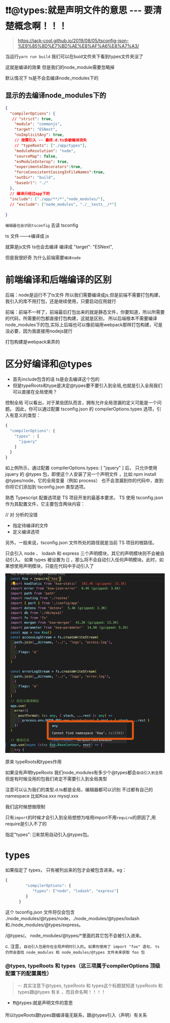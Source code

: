 # ❗️❗️@types:就是声明文件的意思  --- 要清楚概念啊！！！
>  https://jack-cool.github.io/2019/08/05/tsconfig-json-%E9%85%8D%E7%BD%AE%E8%AF%A6%E8%A7%A3/


当运行`yarn run build` 我们可以在buid文件夹下看到types文件夹没了

这就是编译的效果  但是我们的node_module需要忽略掉




默认情况下 ts是不会去编译node_modules下的


## 显示的去编译node_modules下的
```JSON
{
  "compilerOptions": {
   // "strict": true,
    "module": "commonjs",
    "target": "ESNext",
    "noImplicitAny": true,
    // 按需引入 -- 最终.d.ts会被编译消失
    // "typeRoots": ["./app/types"],
    "moduleResolution": "node",
    "sourceMap": false,
    "esModuleInterop": true,
    "experimentalDecorators":true,
    "forceConsistentCasingInFileNames":true,
    "outDir": "build",
    "baseUrl": "./"
  },
  // 编译只经过app下的
  "include": ["./app/**/*","node_modules/"],
  // "exclude": ["node_modules", "./__tests__/*"]

}

```

`编辑器也会识别tsconfig` 去读 tsconfig

ts 文件--->编译成 js


就算是js文件 ts也会去编译  编译成 "target": "ESNext",

但是我很好奇 为什么前端需要`编译node`



# 前端编译和后端编译的区别

后端：node是运行不了ts文件 所以我们需要编译成js,但是前端不需要打包构建，我引入的库不用打包，还是继续使用，只要启动应用就行

前端：前端不一样了，前端最后打包出来的就是静态文件，你要知道，所以所需要的代码，所需要的包都直接打包构建，这就是区别，
所以后端根本不需要编译node_modules下的包,实际上后端也可以像前端用webpack那样打包构建，可是没必要，因为我直接用nodejs就行


打包构建是webpack来弄的


# 区分好编译和@types

- 首先include包含的话 ts是会去编译这个包的
- 但是typeRoots和type是决定@types要不要引入到全局,也就是引入全局我们可以直接在全局使用？


控制全局
可以看出，对于某些团队而言，拥有允许全局泄漏的定义可能是一个问题。
因此，你可以通过配置 tsconfig.json 的 compilerOptions.types 选项，引入有意义的类型：

```javascript
{
  "compilerOptions": {
    "types" : [
      "jquery"
    ]
  }
}
```

如上例所示，通过配置 compilerOptions.types: [ "jquery" ] 后，
只允许使用 jquery 的 @types 包，即使这个人安装了另一个声明文件
，比如 npm install @types/node，它的全局变量（例如 process）
也不会泄漏到你的代码中，直到你将它们添加到 tsconfig.json 类型选项。



熟悉 Typescript 配置选项是 TS 项目开发的最基本要求。
TS 使用 tsconfig.json 作为其配置文件，它主要包含两块内容：

// 对 分析的没错
- 指定待编译的文件
- 定义编译选项

另外，一般来说，tsconfig.json 文件所处的路径就是当前 TS 项目的根路径。


只会引入 node 、 lodash 和 express 三个声明模块，其它的声明模块则不会被自动引入。
如果 types 被设置为 [] ，那么将不会自动引入任何声明模块。此时，如果想使用声明模块，只能在代码中手动引入了



![](./types.png)

原来 typeRoots和types作用

如果没有声明typeRoots 我们node_modules有多少个@types都会`自动引入到全局 `但是有时候没用的包我们肯定不需要引入到全局类型

注意可以认为我们的类型.d.ts都是全局，编辑器都可以识别  不过都有自己的namespace 比如Koa.xxx mysql.xxx

我们这时候想做限制

只有`import`的时候才会引入到全局想想为啥用import不用`require`的原因了,用require是引入不了的

指定"types": []来禁用自动引入@types包。

# types
如果指定了 types， 只有被列出来的包才会被包含进来。eg：

```javascript
{
         "compilerOptions": {
            "types": ["node", "lodash", "express"]
         }
      }
```
这个 tsconfig.json 文件将仅会包含 ./node_modules/@types/node，./node_modules/@types/lodash和./node_modules/@types/express。

/@types/。 node_modules/@types/*里面的其它包不会被引入进来。

c. 注意，`自动引入包是你在全局声明时引入的`。`如果你使用了 import "foo" 语句，`
`ts 仍然会查找 node_modules 和 node_modules/@types 文件夹来获取 foo 包`


### @types, typeRoots 和 types（这三项属于compilerOptions 顶级配置下的配置属性）

>  -- 其实注意下@types, typeRoots 和 types这个标题就知道 typeRoots 和 types跟@types 有关 ，而且命名啊！！！！

- ❗️❗️@types:就是声明文件的意思

所以typeRoots跟types跟编译毫无联系，跟@types引入（声明）有关系